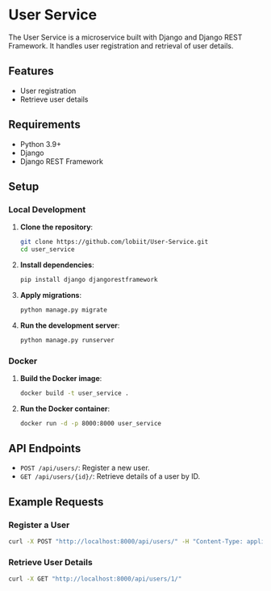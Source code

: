# User Service

The User Service is a microservice built with Django and Django REST Framework. It handles user registration and retrieval of user details.

## Features

- User registration
- Retrieve user details

## Requirements

- Python 3.9+
- Django
- Django REST Framework

## Setup

### Local Development

1. **Clone the repository**:
   ```sh
   git clone https://github.com/lobiit/User-Service.git
   cd user_service
   ```

2. **Install dependencies**:
   ```sh
   pip install django djangorestframework
   ```

3. **Apply migrations**:
   ```sh
   python manage.py migrate
   ```

4. **Run the development server**:
   ```sh
   python manage.py runserver
   ```

### Docker

1. **Build the Docker image**:
   ```sh
   docker build -t user_service .
   ```

2. **Run the Docker container**:
   ```sh
   docker run -d -p 8000:8000 user_service
   ```

## API Endpoints

- `POST /api/users/`: Register a new user.
- `GET /api/users/{id}/`: Retrieve details of a user by ID.

## Example Requests

### Register a User

```sh
curl -X POST "http://localhost:8000/api/users/" -H "Content-Type: application/json" -d '{"username": "john_doe", "email": "john@example.com"}'
```

### Retrieve User Details

```sh
curl -X GET "http://localhost:8000/api/users/1/"
```

